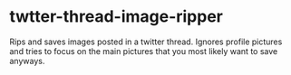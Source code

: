 # twtter-thread-image-ripper
Rips and saves images posted in a twitter thread. Ignores profile pictures and tries to focus on the main pictures that you most likely want to save anyways.